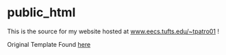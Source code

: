 # public_html

This is the source for my website hosted at www.eecs.tufts.edu/~tpatro01 !

Original Template Found [here](https://inovatik.com/nico-portfolio-website-bootstrap-html-template.html)
